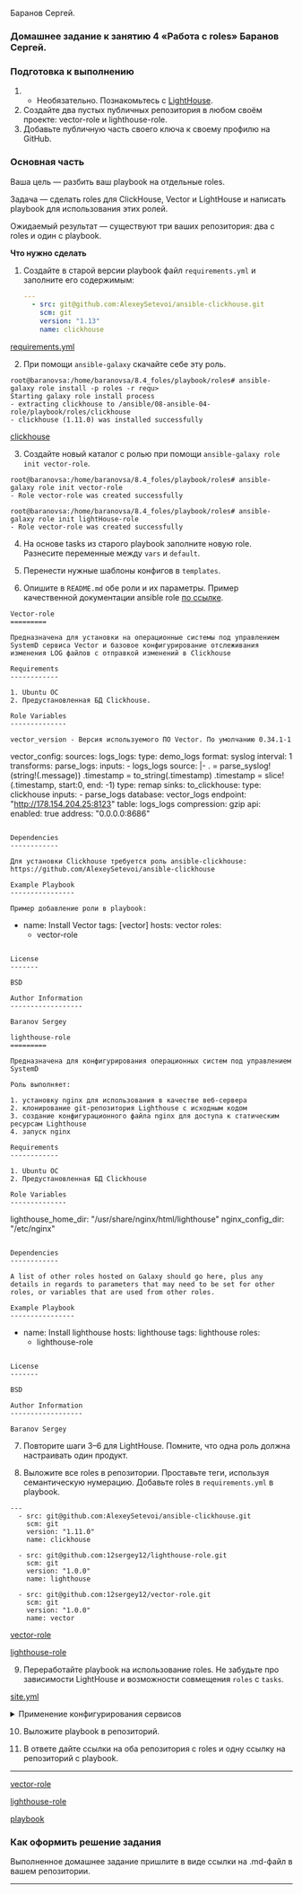  Баранов Сергей.
### Домашнее задание к занятию 4 «Работа с roles» Баранов Сергей.

### Подготовка к выполнению

1. * Необязательно. Познакомьтесь с [LightHouse](https://youtu.be/ymlrNlaHzIY?t=929).
2. Создайте два пустых публичных репозитория в любом своём проекте: vector-role и lighthouse-role.
3. Добавьте публичную часть своего ключа к своему профилю на GitHub.

### Основная часть

Ваша цель — разбить ваш playbook на отдельные roles. 

Задача — сделать roles для ClickHouse, Vector и LightHouse и написать playbook для использования этих ролей. 

Ожидаемый результат — существуют три ваших репозитория: два с roles и один с playbook.

**Что нужно сделать**

1. Создайте в старой версии playbook файл `requirements.yml` и заполните его содержимым:

   ```yaml
   ---
     - src: git@github.com:AlexeySetevoi/ansible-clickhouse.git
       scm: git
       version: "1.13"
       name: clickhouse 
   ```
[requirements.yml](https://github.com/12sergey12/8.4_ansible_role/blob/main/playbook)

2. При помощи `ansible-galaxy` скачайте себе эту роль.

```
root@baranovsa:/home/baranovsa/8.4_foles/playbook/roles# ansible-galaxy role install -p roles -r requ>
Starting galaxy role install process
- extracting clickhouse to /ansible/08-ansible-04-role/playbook/roles/clickhouse
- clickhouse (1.11.0) was installed successfully
```

[clickhouse](https://github.com/12sergey12/8.4_ansible_role/tree/main/playbook/roles/clickhouse)

3. Создайте новый каталог с ролью при помощи `ansible-galaxy role init vector-role`.

```
root@baranovsa:/home/baranovsa/8.4_foles/playbook/roles# ansible-galaxy role init vector-role
- Role vector-role was created successfully
```

```
root@baranovsa:/home/baranovsa/8.4_foles/playbook/roles# ansible-galaxy role init lightHouse-role
- Role vector-role was created successfully
```

4. На основе tasks из старого playbook заполните новую role. Разнесите переменные между `vars` и `default`. 

5. Перенести нужные шаблоны конфигов в `templates`.

6. Опишите в `README.md` обе роли и их параметры. Пример качественной документации ansible role [по ссылке](https://github.com/cloudalchemy/ansible-prometheus).

```
Vector-role
=========

Предназначена для установки на операционные системы под управлением SystemD сервиса Vector и базовое конфигурирование отслеживания изменения LOG файлов с отправкой изменений в Clickhouse

Requirements
------------

1. Ubuntu ОС
2. Предустановленная БД Clickhouse.

Role Variables
--------------

vector_version - Версия используемого ПО Vector. По умолчанию 0.34.1-1

```
vector_config:
  sources:
    logs_logs:
      type: demo_logs
      format: syslog
      interval: 1
  transforms:
    parse_logs:
      inputs:
        - logs_logs
      source: |-
        . = parse_syslog!(string!(.message))
        .timestamp = to_string(.timestamp)
        .timestamp = slice!(.timestamp, start:0, end: -1)
      type: remap
  sinks:
    to_clickhouse:
      type: clickhouse
      inputs:
        - parse_logs
      database: vector_logs
      endpoint: "http://178.154.204.25:8123"
      table: logs_logs
      compression: gzip
  api:
    enabled: true
    address: "0.0.0.0:8686"
```

Dependencies
------------

Для установки Clickhouse требуется роль ansible-clickhouse: https://github.com/AlexeySetevoi/ansible-clickhouse

Example Playbook
----------------

Пример добавление роли в playbook:

```
- name: Install Vector
  tags: [vector]
  hosts: vector
  roles:
    - vector-role
```

License
-------

BSD

Author Information
------------------

Baranov Sergey
```

```
lighthouse-role
=========

Предназначена для конфигурирования операционных систем под управлением SystemD

Роль выполняет:

1. установку nginx для использования в качестве веб-сервера
2. клонирование git-репозитория Lighthouse с исходным кодом
3. создание конфигурационного файла nginx для доступа к статическим ресурсам Lighthouse
4. запуск nginx

Requirements
------------

1. Ubuntu ОС
2. Предустановленная БД Clickhouse

Role Variables
--------------

```
lighthouse_home_dir: "/usr/share/nginx/html/lighthouse"
nginx_config_dir: "/etc/nginx"
```

Dependencies
------------

A list of other roles hosted on Galaxy should go here, plus any details in regards to parameters that may need to be set for other roles, or variables that are used from other roles.

Example Playbook
----------------

```
- name: Install lighthouse
  hosts: lighthouse
  tags: lighthouse
  roles:
    - lighthouse-role
```

License
-------

BSD

Author Information
------------------

Baranov Sergey
```

7. Повторите шаги 3–6 для LightHouse. Помните, что одна роль должна настраивать один продукт.

8. Выложите все roles в репозитории. Проставьте теги, используя семантическую нумерацию. Добавьте roles в `requirements.yml` в playbook.

```
---
  - src: git@github.com:AlexeySetevoi/ansible-clickhouse.git
    scm: git
    version: "1.11.0"
    name: clickhouse

  - src: git@github.com:12sergey12/lighthouse-role.git
    scm: git
    version: "1.0.0"
    name: lighthouse

  - src: git@github.com:12sergey12/vector-role.git
    scm: git
    version: "1.0.0"
    name: vector
```
[vector-role](https://github.com/12sergey12/vector-role)

[lighthouse-role](https://github.com/12sergey12/lighthouse-role)

9. Переработайте playbook на использование roles. Не забудьте про зависимости LightHouse и возможности совмещения `roles` с `tasks`.

[site.yml](https://github.com/12sergey12/8.4_ansible_role/blob/main/playbook/site.yml)

<details><summary>Применение конфигурирования сервисов</summary>

```
root@baranovsa:/home/baranovsa/8.4_foles/playbook# ansible-playbook -i ./inventory/prod.yml site.yml

PLAY [Ping] *********************************************************************************************

TASK [Gathering Facts] **********************************************************************************
ok: [clickhouse-01]
ok: [vector-01]
ok: [lighthouse-01]

TASK [Check availability servers] ***********************************************************************
ok: [clickhouse-01]
ok: [vector-01]
ok: [lighthouse-01]

PLAY [Install Vector] ***********************************************************************************

TASK [Gathering Facts] **********************************************************************************
ok: [vector-01]

TASK [vector-role : Get vector distrib] *****************************************************************
ok: [vector-01]

TASK [vector-role : Install vector package] *************************************************************
ok: [vector-01]

TASK [vector-role : Redefine vector config name] ********************************************************
ok: [vector-01]

TASK [vector-role : Create vector config] ***************************************************************
ok: [vector-01]

PLAY [Install lighthouse] *******************************************************************************

TASK [Gathering Facts] **********************************************************************************
ok: [lighthouse-01]

TASK [lighthouse-role : add repo nginx] *****************************************************************
changed: [lighthouse-01]

TASK [lighthouse-role : install nginx and git] **********************************************************
changed: [lighthouse-01]

TASK [lighthouse-role : Get lighthouse from git] ********************************************************
changed: [lighthouse-01]

TASK [lighthouse-role : Configure nginx from template] **************************************************
changed: [lighthouse-01]

RUNNING HANDLER [lighthouse-role : restarted nginx service] *********************************************
changed: [lighthouse-01]

PLAY [Install Clickhouse] *******************************************************************************

TASK [Gathering Facts] **********************************************************************************
ok: [clickhouse-01]

TASK [Get clickhouse distrib] ***************************************************************************
changed: [clickhouse-01] => (item=clickhouse-client)
changed: [clickhouse-01] => (item=clickhouse-server)
failed: [clickhouse-01] (item=clickhouse-common-static) => {"ansible_loop_var": "item", "changed": false, "dest": "./clickhouse-common-static-22.3.3.44.rpm", "elapsed": 0, "item": "clickhouse-common-static", "msg": "Request failed", "response": "HTTP Error 404: Not Found", "status_code": 404, "url": "https://packages.clickhouse.com/rpm/stable/clickhouse-common-static-22.3.3.44.noarch.rpm"}

TASK [Get clickhouse distrib] ***************************************************************************
changed: [clickhouse-01]

TASK [Install clickhouse packages] **********************************************************************
changed: [clickhouse-01]

TASK [Enable remote connections to clickhouse server] ***************************************************
changed: [clickhouse-01]

RUNNING HANDLER [Start clickhouse service] **************************************************************
changed: [clickhouse-01]

TASK [Create database] **********************************************************************************
changed: [clickhouse-01]

TASK [Create table] *************************************************************************************
changed: [clickhouse-01]

PLAY [Install Clickhouse] *******************************************************************************

TASK [Gathering Facts] **********************************************************************************
ok: [clickhouse-01]

TASK [clickhouse : Include OS Family Specific Variables] ************************************************
ok: [clickhouse-01]

TASK [clickhouse : include_tasks] ***********************************************************************
included: /home/baranovsa/8.4_foles/playbook/roles/clickhouse/tasks/precheck.yml for clickhouse-01

TASK [clickhouse : Requirements check | Checking sse4_2 support] ****************************************
ok: [clickhouse-01]

TASK [clickhouse : Requirements check | Not supported distribution && release] **************************
skipping: [clickhouse-01]

TASK [clickhouse : include_tasks] ***********************************************************************
included: /home/baranovsa/8.4_foles/playbook/roles/clickhouse/tasks/params.yml for clickhouse-01

TASK [clickhouse : Set clickhouse_service_enable] *******************************************************
ok: [clickhouse-01]

TASK [clickhouse : Set clickhouse_service_ensure] *******************************************************
ok: [clickhouse-01]

TASK [clickhouse : include_tasks] ***********************************************************************
included: /home/baranovsa/8.4_foles/playbook/roles/clickhouse/tasks/install/yum.yml for clickhouse-01

TASK [clickhouse : Install by YUM | Ensure clickhouse repo GPG key imported] ****************************
changed: [clickhouse-01]

TASK [clickhouse : Install by YUM | Ensure clickhouse repo installed] ***********************************
changed: [clickhouse-01]

TASK [clickhouse : Install by YUM | Ensure clickhouse package installed (latest)] ***********************
skipping: [clickhouse-01]

TASK [clickhouse : include_tasks] ***********************************************************************
included: /home/baranovsa/8.4_foles/playbook/roles/clickhouse/tasks/configure/sys.yml for clickhouse-01

TASK [clickhouse : Check clickhouse config, data and logs] **********************************************
ok: [clickhouse-01] => (item=/var/log/clickhouse-server)
changed: [clickhouse-01] => (item=/etc/clickhouse-server)
changed: [clickhouse-01] => (item=/var/lib/clickhouse/tmp/)
changed: [clickhouse-01] => (item=/var/lib/clickhouse/)

TASK [clickhouse : Config | Create config.d folder] *****************************************************
changed: [clickhouse-01]

TASK [clickhouse : Config | Create users.d folder] ******************************************************
changed: [clickhouse-01]

TASK [clickhouse : Config | Generate system config] *****************************************************
changed: [clickhouse-01]

TASK [clickhouse : Config | Generate users config] ******************************************************
changed: [clickhouse-01]

TASK [clickhouse : Config | Generate remote_servers config] *********************************************
skipping: [clickhouse-01]

TASK [clickhouse : Config | Generate macros config] *****************************************************
skipping: [clickhouse-01]

TASK [clickhouse : Config | Generate zookeeper servers config] ******************************************
skipping: [clickhouse-01]

TASK [clickhouse : Config | Fix interserver_http_port and intersever_https_port collision] **************
skipping: [clickhouse-01]

RUNNING HANDLER [clickhouse : Restart Clickhouse Service] ***********************************************
ok: [clickhouse-01]

TASK [clickhouse : include_tasks] ***********************************************************************
included: /home/baranovsa/8.4_foles/playbook/roles/clickhouse/tasks/service.yml for clickhouse-01

TASK [clickhouse : Ensure clickhouse-server.service is enabled: True and state: restarted] **************
changed: [clickhouse-01]

TASK [clickhouse : Wait for Clickhouse Server to Become Ready] ******************************************
ok: [clickhouse-01]

TASK [clickhouse : include_tasks] ***********************************************************************
included: /home/baranovsa/8.4_foles/playbook/roles/clickhouse/tasks/configure/db.yml for clickhouse-01

TASK [clickhouse : Set ClickHose Connection String] *****************************************************
ok: [clickhouse-01]

TASK [clickhouse : Gather list of existing databases] ***************************************************
ok: [clickhouse-01]

TASK [clickhouse : Config | Delete database config] *****************************************************

TASK [clickhouse : Config | Create database config] *****************************************************

TASK [clickhouse : include_tasks] ***********************************************************************
included: /home/baranovsa/8.4_foles/playbook/roles/clickhouse/tasks/configure/dict.yml for clickhouse-01

TASK [clickhouse : Config | Generate dictionary config] *************************************************
skipping: [clickhouse-01]

TASK [clickhouse : include_tasks] ***********************************************************************
skipping: [clickhouse-01]

PLAY RECAP **********************************************************************************************
clickhouse-01              : ok=33   changed=14   unreachable=0    failed=0    skipped=10   rescued=1    ignored=0   
lighthouse-01              : ok=8    changed=5    unreachable=0    failed=0    skipped=0    rescued=0    ignored=0   
vector-01                  : ok=7    changed=0    unreachable=0    failed=0    skipped=0    rescued=0    ignored=0   

root@baranovsa:/home/baranovsa/8.4_foles/playbook# 

```

</details>

10. Выложите playbook в репозиторий.

11. В ответе дайте ссылки на оба репозитория с roles и одну ссылку на репозиторий с playbook.

---

[vector-role](https://github.com/12sergey12/vector-role)

[lighthouse-role](https://github.com/12sergey12/lighthouse-role)

[playbook](https://github.com/12sergey12/8.4_ansible_role/tree/main/playbook)

### Как оформить решение задания

Выполненное домашнее задание пришлите в виде ссылки на .md-файл в вашем репозитории.

---

